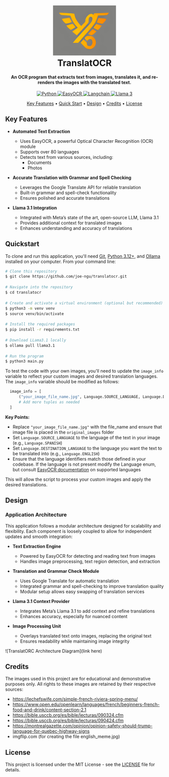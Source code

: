 <h1 align="center">
  <br>
  <a href="https://github.com/joe-ngu/translatocr"><img src="https://raw.githubusercontent.com/joe-ngu/translatocr/main/assets/logo.jpeg" alt="TranslatOCR" width="200"></a>
  <br>
  TranslatOCR
  <br>
</h1>

<h4 align="center">An OCR program that extracts text from images, translates it, and re-renders the images with the translated text.</h4>

<p align="center">
  <a href="https://www.python.org/">
    <img src="https://img.shields.io/badge/python-3670A0?style=for-the-badge&logo=python&logoColor=ffdd54" alt="Python"/>
  </a>
 <a href="https://github.com/JaidedAI/EasyOCR">
    <img src="https://img.shields.io/badge/EasyOCR-003399.svg?style=for-the-badge&logo=ai&logoColor=white" alt="EasyOCR"/>
  </a>
  <a href="https://www.langchain.com"/>
    <img src="https://img.shields.io/badge/langchain-%230D1C49.svg?style=for-the-badge&logo=langchain&logoColor=white" alt="Langchain"/>
  </a>
  <a href="https://llama.meta.com/">
    <img src="https://img.shields.io/badge/Llama%203-%231877F2.svg?style=for-the-badge" alt="Llama 3"/>
  </a> 
</p>

<p align="center">
  <a href="#key-features">Key Features</a> •
  <a href="#quickstart">Quick Start</a> •
  <a href="#design">Design</a> •
  <a href="#credits">Credits</a> •
  <a href="#license">License</a>
</p>

## Key Features
- **Automated Text Extraction**  
  - Uses EasyOCR, a powerful Optical Character Recognition (OCR) module
  - Supports over 80 languages
  - Detects text from various sources, including:
    - Documents
    - Photos

- **Accurate Translation with Grammar and Spell Checking**  
  - Leverages the Google Translate API for reliable translation
  - Built-in grammar and spell-check functionality
  - Ensures polished and accurate translations

- **Llama 3.1 Integration**  
  - Integrated with Meta’s state of the art, open-source LLM, Llama 3.1
  - Provides additional context for translated images
  - Enhances understanding and accuracy of translations


## Quickstart

To clone and run this application, you'll need [Git](https://git-scm.com), [Python 3.12+](https://www.python.org/downloads/), and [Ollama](https://ollama.com/download) installed on your computer. From your command line:

```bash
# Clone this repository
$ git clone https://github.com/joe-ngu/translatocr.git

# Navigate into the repository
$ cd translatocr

# Create and activate a virtual environment (optional but recommended)
$ python3 -m venv venv
$ source venv/bin/activate

# Install the required packages
$ pip install -r requirements.txt

# Download LLama3.1 locally
$ ollama pull llama3.1

# Run the program
$ python3 main.py

```

To test the code with your own images, you'll need to update the `image_info` variable to reflect your custom images and desired translation languages. The `image_info` variable should be modified as follows:

```python
  image_info = [
      ("your_image_file_name.jpg", Language.SOURCE_LANGUAGE, Language.DESTINATION_LANGUAGE),
      # Add more tuples as needed
  ]
```
**Key Points:**
- Replace `"your_image_file_name.jpg"` with the file_name and ensure that image file is placed in the `original_images` folder
- Set `Language.SOURCE_LANGUAGE` to the language of the text in your image (e.g., `Language.SPANISH`)
- Set `Language.DESTINATION_LANGUAGE` to the language you want the text to be translated into (e.g., `Language.ENGLISH`)
- Ensure that the language identifiers match those defined in your codebase. If the language is not present modify the Language enum, but
  consult [EasyOCR documentation](https://github.com/JaidedAI/EasyOCR) on supported languages

This will allow the script to process your custom images and apply the desired translations.


## Design

### Application Architecture
This application follows a modular architecture designed for scalability and flexibility. Each component is loosely coupled to allow for independent updates and smooth integration:

- **Text Extraction Engine**  
  - Powered by EasyOCR for detecting and reading text from images
  - Handles image preprocessing, text region detection, and extraction

- **Translation and Grammar Check Module**  
  - Uses Google Translate for automatic translation
  - Integrated grammar and spell-checking to improve translation quality
  - Modular setup allows easy swapping of translation services

- **Llama 3.1 Context Provider**  
  - Integrates Meta’s Llama 3.1 to add context and refine translations
  - Enhances accuracy, especially for nuanced content

- **Image Processing Unit**  
  - Overlays translated text onto images, replacing the original text
  - Ensures readability while maintaining image integrity

![TranslatORC Architecture Diagram](link here)


## Credits
The images used in this project are for educational and demonstrative purposes only. All rights to these images are retained by their respective sources:

- https://lechefswife.com/simple-french-riviera-spring-menu/
- https://www.open.edu/openlearn/languages/french/beginners-french-food-and-drink/content-section-2.1
- https://bible.usccb.org/es/bible/lecturas/090324.cfm
- https://bible.usccb.org/es/bible/lecturas/090424.cfm
- https://montrealgazette.com/opinion/opinion-safety-should-trump-language-for-quebec-highway-signs
- imgflip.com (for creating the file english_meme.jpg)


## License
This project is licensed under the MIT License - see the [LICENSE](LICENSE) file for details.